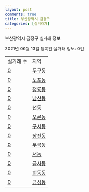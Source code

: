 ```yaml
---
layout: post
comments: true
title: 부산광역시 금정구
categories: [실거래가]
---
```


부산광역시 금정구 실거래 정보

2021년 06월 13일 등록된 실거래 정보: 0건


<table class="sortable">
  <tr>
    <td>실거래 수</td>
    <td>지역</td>
  </tr>

  
  <tr class="item">
    <td><a href="2641010100.html">0</a></td>
    <td><a href="2641010100.html">두구동</a></td>
  </tr>
    

  <tr class="item">
    <td><a href="2641010200.html">0</a></td>
    <td><a href="2641010200.html">노포동</a></td>
  </tr>
    

  <tr class="item">
    <td><a href="2641010300.html">0</a></td>
    <td><a href="2641010300.html">청룡동</a></td>
  </tr>
    

  <tr class="item">
    <td><a href="2641010400.html">0</a></td>
    <td><a href="2641010400.html">남산동</a></td>
  </tr>
    

  <tr class="item">
    <td><a href="2641010500.html">0</a></td>
    <td><a href="2641010500.html">선동</a></td>
  </tr>
    

  <tr class="item">
    <td><a href="2641010600.html">0</a></td>
    <td><a href="2641010600.html">오륜동</a></td>
  </tr>
    

  <tr class="item">
    <td><a href="2641010700.html">0</a></td>
    <td><a href="2641010700.html">구서동</a></td>
  </tr>
    

  <tr class="item">
    <td><a href="2641010800.html">0</a></td>
    <td><a href="2641010800.html">장전동</a></td>
  </tr>
    

  <tr class="item">
    <td><a href="2641010900.html">0</a></td>
    <td><a href="2641010900.html">부곡동</a></td>
  </tr>
    

  <tr class="item">
    <td><a href="2641011000.html">0</a></td>
    <td><a href="2641011000.html">서동</a></td>
  </tr>
    

  <tr class="item">
    <td><a href="2641011100.html">0</a></td>
    <td><a href="2641011100.html">금사동</a></td>
  </tr>
    

  <tr class="item">
    <td><a href="2641011200.html">0</a></td>
    <td><a href="2641011200.html">회동동</a></td>
  </tr>
    

  <tr class="item">
    <td><a href="2641011300.html">0</a></td>
    <td><a href="2641011300.html">금성동</a></td>
  </tr>
    


</table>
    